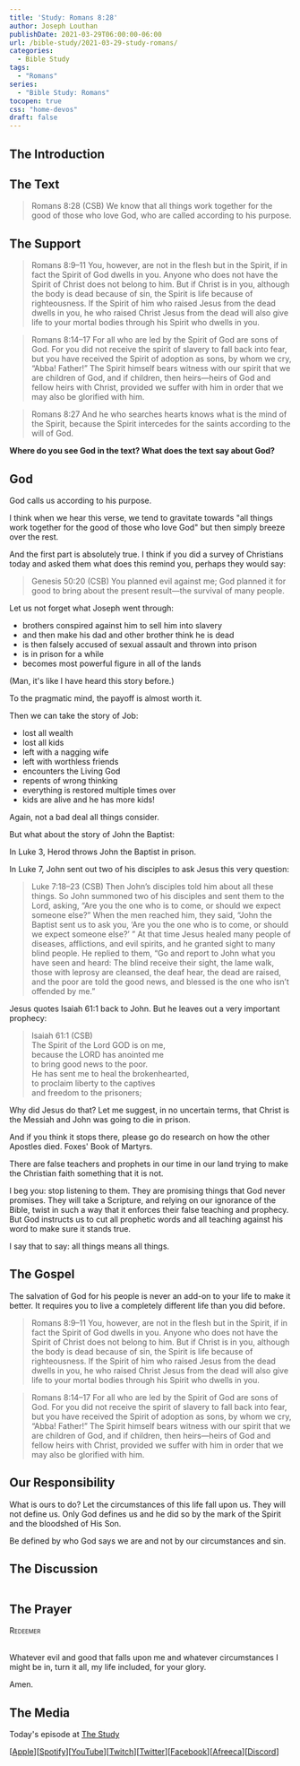 ```yaml
---
title: 'Study: Romans 8:28'
author: Joseph Louthan
publishDate: 2021-03-29T06:00:00-06:00
url: /bible-study/2021-03-29-study-romans/
categories:
  - Bible Study
tags:
  - "Romans"
series:
  - "Bible Study: Romans"
tocopen: true
css: "home-devos"
draft: false
---
```

## The Introduction

## The Text

>Romans 8:28 (CSB) We know that all things work together for the good of those who love God, who are called according to his purpose.

<div style="page-break-after: always;"></div>

## The Support

>Romans 8:9–11 You, however, are not in the flesh but in the Spirit, if in fact the Spirit of God dwells in you. Anyone who does not have the Spirit of Christ does not belong to him. But if Christ is in you, although the body is dead because of sin, the Spirit is life because of righteousness. If the Spirit of him who raised Jesus from the dead dwells in you, he who raised Christ Jesus from the dead will also give life to your mortal bodies through his Spirit who dwells in you.

>Romans 8:14–17 For all who are led by the Spirit of God are sons of God. For you did not receive the spirit of slavery to fall back into fear, but you have received the Spirit of adoption as sons, by whom we cry, “Abba! Father!” The Spirit himself bears witness with our spirit that we are children of God, and if children, then heirs—heirs of God and fellow heirs with Christ, provided we suffer with him in order that we may also be glorified with him.

>Romans 8:27 And he who searches hearts knows what is the mind of the Spirit, because the Spirit intercedes for the saints according to the will of God.

<div style="page-break-after: always;"></div>

**Where do you see God in the text? What does the text say about God?**

## God

God calls us according to his purpose.

I think when we hear this verse, we tend to gravitate towards "all things work together for the good of those who love God" but then simply breeze over the rest.

And the first part is absolutely true. I think if you did a survey of Christians today and asked them what does this remind you, perhaps they would say:

>Genesis 50:20 (CSB) You planned evil against me; God planned it for good to bring about the present result—the survival of many people.


Let us not forget what Joseph went through:

- brothers conspired against him to sell him into slavery
- and then make his dad and other brother think he is dead
- is then falsely accused of sexual assault and thrown into prison
- is in prison for a while
- becomes most powerful figure in all of the lands

(Man, it's like I have heard this story before.)

To the pragmatic mind, the payoff is almost worth it.

Then we can take the story of Job:

- lost all wealth
- lost all kids
- left with a nagging wife
- left with worthless friends
- encounters the Living God
- repents of wrong thinking
- everything is restored multiple times over
- kids are alive and he has more kids!

Again, not a bad deal all things consider.

But what about the story of John the Baptist:

In Luke 3, Herod throws John the Baptist in prison.

In Luke 7, John sent out two of his disciples to ask Jesus this very question:

>Luke 7:18–23 (CSB) Then John’s disciples told him about all these things. So John summoned two of his disciples  and sent them to the Lord, asking, “Are you the one who is to come, or should we expect someone else?”  When the men reached him, they said, “John the Baptist sent us to ask you, ‘Are you the one who is to come, or should we expect someone else?’ ”  At that time Jesus healed many people of diseases, afflictions, and evil spirits, and he granted sight to many blind people.  He replied to them, “Go and report to John what you have seen and heard: The blind receive their sight, the lame walk, those with leprosy are cleansed, the deaf hear, the dead are raised, and the poor are told the good news,  and blessed is the one who isn’t offended by me.”

Jesus quotes Isaiah 61:1 back to John. But he leaves out a very important prophecy:

>Isaiah 61:1 (CSB)  
>The Spirit of the Lord GOD is on me,  
>because the LORD has anointed me  
>to bring good news to the poor.  
>He has sent me to heal the brokenhearted,  
>to proclaim liberty to the captives  
>and freedom to the prisoners;

Why did Jesus do that? Let me suggest, in no uncertain terms, that Christ is the Messiah and John was going to die in prison.

And if you think it stops there, please go do research on how the other Apostles died. Foxes' Book of Martyrs.

There are false teachers and prophets in our time in our land trying to make the Christian faith something that it is not.

I beg you: stop listening to them. They are promising things that God never promises. They will take a Scripture, and relying on our ignorance of the Bible, twist in such a way that it enforces their false teaching and prophecy.  But God instructs us to cut all prophetic words and all teaching against his word to make sure it stands true.

I say that to say: all things means all things.

<div style="page-break-after: always;"></div>

## The Gospel

The salvation of God for his people is never an add-on to your life to make it better. It requires you to live a completely different life than you did before.

>Romans 8:9–11 You, however, are not in the flesh but in the Spirit, if in fact the Spirit of God dwells in you. Anyone who does not have the Spirit of Christ does not belong to him. But if Christ is in you, although the body is dead because of sin, the Spirit is life because of righteousness. If the Spirit of him who raised Jesus from the dead dwells in you, he who raised Christ Jesus from the dead will also give life to your mortal bodies through his Spirit who dwells in you.

>Romans 8:14–17 For all who are led by the Spirit of God are sons of God. For you did not receive the spirit of slavery to fall back into fear, but you have received the Spirit of adoption as sons, by whom we cry, “Abba! Father!” The Spirit himself bears witness with our spirit that we are children of God, and if children, then heirs—heirs of God and fellow heirs with Christ, provided we suffer with him in order that we may also be glorified with him.

<div style="page-break-after: always;"></div>

## Our Responsibility

What is ours to do? Let the circumstances of this life fall upon us.  They will not define us. Only God defines us and he did so by the mark of the Spirit and the bloodshed of His Son.

Be defined by who God says we are and not by our circumstances and sin.

## The Discussion

```text

```

## The Prayer

<div style="font-variant: small-caps;">
Redeemer
</div>
&nbsp;

Whatever evil and good that falls upon me and whatever circumstances I might be in, turn it all, my life included, for your glory.

Amen.

## The Media

Today's episode at [The Study](http://study.theologic.us/podcast/)

\[[Apple](https://podcasts.apple.com/us/podcast/the-study/id1557102127)\]\[[Spotify](https://open.spotify.com/show/0Xs5qsNvWePyRqcmtOTPkR)\]\[[YouTube](http://youtube.theologic.us)\]\[[Twitch](http://twitch.theologic.us)\]\[[Twitter](https://twitter.com/theologic_us)\]\[[Facebook](https://www.facebook.com/groups/462231051477464)\]\[[Afreeca](https://bj.afreecatv.com/theologicus)\]\[[Discord](http://discord.theologic.us)\]

